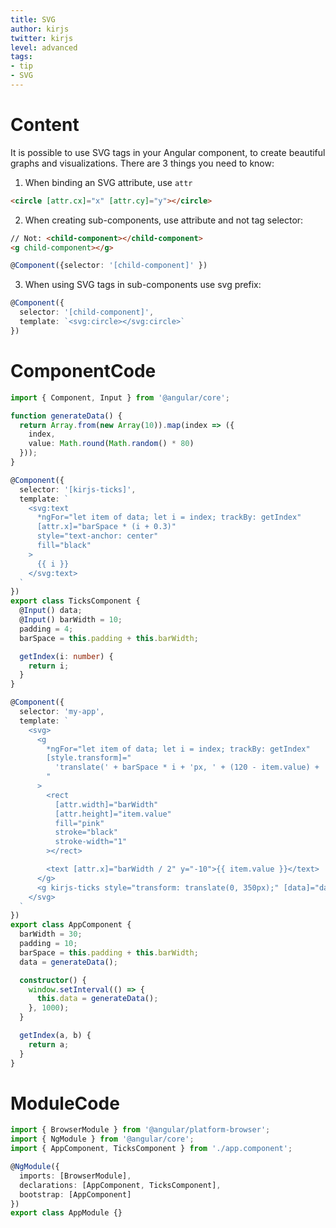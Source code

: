```yaml
---
title: SVG
author: kirjs
twitter: kirjs
level: advanced
tags:
- tip
- SVG
---
```


# Content
It is possible to use SVG tags in your Angular component, to create beautiful graphs and visualizations. There are 3 things you need to know: 

1. When binding an SVG attribute, use `attr`
```html
<circle [attr.cx]="x" [attr.cy]="y"></circle>
```

2. When creating sub-components, use attribute and not tag selector:
```html
// Not: <child-component></child-component>
<g child-component></g>
```
```typescript
@Component({selector: '[child-component]' })
```

3. When using SVG tags in sub-components use svg prefix:
```typescript
@Component({
  selector: '[child-component]',
  template: `<svg:circle></svg:circle>`
})
```

# ComponentCode
```typescript
import { Component, Input } from '@angular/core';

function generateData() {
  return Array.from(new Array(10)).map(index => ({
    index,
    value: Math.round(Math.random() * 80)
  }));
}

@Component({
  selector: '[kirjs-ticks]',
  template: `
    <svg:text
      *ngFor="let item of data; let i = index; trackBy: getIndex"
      [attr.x]="barSpace * (i + 0.3)"
      style="text-anchor: center"
      fill="black"
    >
      {{ i }}
    </svg:text>
  `
})
export class TicksComponent {
  @Input() data;
  @Input() barWidth = 10;
  padding = 4;
  barSpace = this.padding + this.barWidth;

  getIndex(i: number) {
    return i;
  }
}

@Component({
  selector: 'my-app',
  template: `
    <svg>
      <g
        *ngFor="let item of data; let i = index; trackBy: getIndex"
        [style.transform]="
          'translate(' + barSpace * i + 'px, ' + (120 - item.value) + 'px)'
        "
      >
        <rect
          [attr.width]="barWidth"
          [attr.height]="item.value"
          fill="pink"
          stroke="black"
          stroke-width="1"
        ></rect>

        <text [attr.x]="barWidth / 2" y="-10">{{ item.value }}</text>
      </g>
      <g kirjs-ticks style="transform: translate(0, 350px);" [data]="data"></g>
    </svg>
  `
})
export class AppComponent {
  barWidth = 30;
  padding = 10;
  barSpace = this.padding + this.barWidth;
  data = generateData();

  constructor() {
    window.setInterval(() => {
      this.data = generateData();
    }, 1000);
  }

  getIndex(a, b) {
    return a;
  }
}

```

# ModuleCode
```typescript
import { BrowserModule } from '@angular/platform-browser';
import { NgModule } from '@angular/core';
import { AppComponent, TicksComponent } from './app.component';

@NgModule({
  imports: [BrowserModule],
  declarations: [AppComponent, TicksComponent],
  bootstrap: [AppComponent]
})
export class AppModule {}
```
